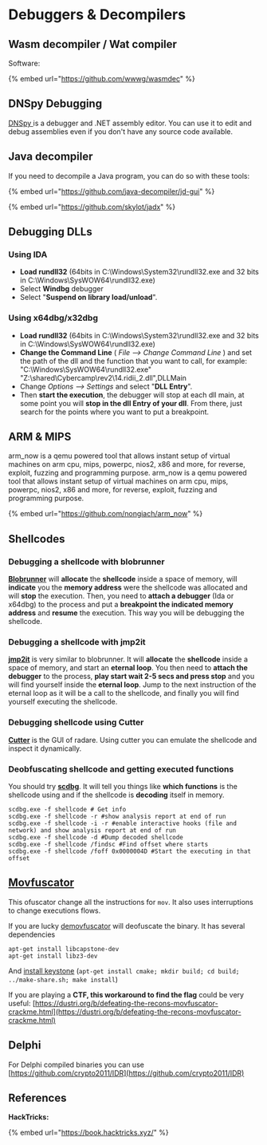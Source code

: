 # Debuggers & Decompilers

## Wasm decompiler / Wat compiler

Software:

{% embed url="https://github.com/wwwg/wasmdec" %}

## DNSpy Debugging

[DNSpy ](https://github.com/dnSpy/dnSpy)is a debugger and .NET assembly editor. You can use it to edit and debug assemblies even if you don't have any source code available.&#x20;

## Java decompiler

​If you need to decompile a Java program, you can do so with these tools:

{% embed url="https://github.com/java-decompiler/jd-gui" %}

{% embed url="https://github.com/skylot/jadx" %}

## Debugging DLLs

### Using IDA

* **Load rundll32** (64bits in C:\Windows\System32\rundll32.exe and 32 bits in C:\Windows\SysWOW64\rundll32.exe)
* Select **Windbg** debugger
* Select "**Suspend on library load/unload**".

### Using x64dbg/x32dbg

* **Load rundll32** (64bits in C:\Windows\System32\rundll32.exe and 32 bits in C:\Windows\SysWOW64\rundll32.exe)
* **Change the Command Line** ( _File --> Change Command Line_ ) and set the path of the dll and the function that you want to call, for example: "C:\Windows\SysWOW64\rundll32.exe" "Z:\shared\Cybercamp\rev2\14.ridii\_2.dll",DLLMain
* Change _Options --> Settings_ and select "**DLL Entry**".
* Then **start the execution**, the debugger will stop at each dll main, at some point you will **stop in the dll Entry of your dll**. From there, just search for the points where you want to put a breakpoint.

## ARM & MIPS

arm\_now is a qemu powered tool that allows instant setup of virtual machines on arm cpu, mips, powerpc, nios2, x86 and more, for reverse, exploit, fuzzing and programming purpose. arm\_now is a qemu powered tool that allows instant setup of virtual machines on arm cpu, mips, powerpc, nios2, x86 and more, for reverse, exploit, fuzzing and programming purpose.

{% embed url="https://github.com/nongiach/arm_now" %}

## Shellcodes

### Debugging a shellcode with blobrunner

​[**Blobrunner**](https://github.com/OALabs/BlobRunner) will **allocate** the **shellcode** inside a space of memory, will **indicate** you the **memory address** were the shellcode was allocated and will **stop** the execution. Then, you need to **attach a debugger** (Ida or x64dbg) to the process and put a **breakpoint the indicated memory address** and **resume** the execution. This way you will be debugging the shellcode.

### Debugging a shellcode with jmp2it

**​**[**jmp2it**](https://github.com/adamkramer/jmp2it/releases/tag/v1.4) is very similar to blobrunner. It will **allocate** the **shellcode** inside a space of memory, and start an **eternal loop**. You then need to **attach the debugger** to the process, **play start wait 2-5 secs and press stop** and you will find yourself inside the **eternal loop**. Jump to the next instruction of the eternal loop as it will be a call to the shellcode, and finally you will find yourself executing the shellcode.

### Debugging shellcode using Cutter

**​**[**Cutter**](https://github.com/rizinorg/cutter/releases/tag/v1.12.0) is the GUI of radare. Using cutter you can emulate the shellcode and inspect it dynamically.

### Deobfuscating shellcode and getting executed functions

You should try [**scdbg**](http://sandsprite.com/blogs/index.php?uid=7\&pid=152). It will tell you things like **which functions** is the shellcode using and if the shellcode is **decoding** itself in memory.

```
scdbg.exe -f shellcode # Get info
scdbg.exe -f shellcode -r #show analysis report at end of run
scdbg.exe -f shellcode -i -r #enable interactive hooks (file and network) and show analysis report at end of run
scdbg.exe -f shellcode -d #Dump decoded shellcode
scdbg.exe -f shellcode /findsc #Find offset where starts
scdbg.exe -f shellcode /foff 0x0000004D #Start the executing in that offset
```

## [Movfuscator](https://github.com/xoreaxeaxeax/movfuscator)​

This ofuscator change all the instructions for `mov`. It also uses interruptions to change executions flows.&#x20;

If you are lucky [demovfuscator](https://github.com/kirschju/demovfuscator) will deofuscate the binary. It has several dependencies

```
apt-get install libcapstone-dev
apt-get install libz3-dev
```

And [install keystone](https://github.com/keystone-engine/keystone/blob/master/docs/COMPILE-NIX.md) (`apt-get install cmake; mkdir build; cd build; ../make-share.sh; make install`)

If you are playing a **CTF, this workaround to find the flag** could be very useful: [https://dustri.org/b/defeating-the-recons-movfuscator-crackme.html](https://dustri.org/b/defeating-the-recons-movfuscator-crackme.html)

## Delphi

For Delphi compiled binaries you can use [https://github.com/crypto2011/IDR](https://github.com/crypto2011/IDR)

## **References**

**HackTricks:**

{% embed url="https://book.hacktricks.xyz/" %}

​
